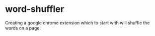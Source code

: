 # word-shuffler
Creating a google chrome extension which to start with will shuffle the words on a page.
